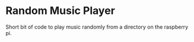# Random Music Player  
Short bit of code to play music randomly from a directory on the raspberry pi.  
